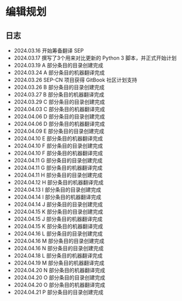 # 编辑规划

## 日志

- 2024.03.16 开始筹备翻译 SEP
- 2024.03.17 撰写了3个用来对比更新的 Python 3 脚本，并正式开始计划
- 2024.03.19 A 部分条目的目录创建完成
- 2024.03.24 A 部分条目的机器翻译完成
- 2024.03.26 SEP-CN 项目获得 GitBook 社区计划支持
- 2024.03.26 B 部分条目的目录创建完成
- 2024.03.27 B 部分条目的机器翻译完成
- 2024.03.29 C 部分条目的目录创建完成
- 2024.04.03 C 部分条目的机器翻译完成
- 2024.04.06 D 部分条目的目录创建完成
- 2024.04.06 D 部分条目的机器翻译完成
- 2024.04.09 E 部分条目的目录创建完成
- 2024.04.10 E 部分条目的机器翻译完成
- 2024.04.10 F 部分条目的目录创建完成
- 2024.04.10 F 部分条目的机器翻译完成
- 2024.04.11 G 部分条目的目录创建完成
- 2024.04.11 G 部分条目的机器翻译完成
- 2024.04.11 H 部分条目的目录创建完成
- 2024.04.12 H 部分条目的机器翻译完成
- 2024.04.13 I 部分条目的目录创建完成
- 2024.04.14 I 部分条目的机器翻译完成
- 2024.04.14 J 部分条目的目录创建完成
- 2024.04.15 K 部分条目的目录创建完成
- 2024.04.15 J 部分条目的机器翻译完成
- 2024.04.15 K 部分条目的机器翻译完成
- 2024.04.16 L 部分条目的目录创建完成
- 2024.04.16 M 部分条目的目录创建完成
- 2024.04.16 N 部分条目的目录创建完成
- 2024.04.18 L 部分条目的机器翻译完成
- 2024.04.19 M 部分条目的机器翻译完成
- 2024.04.20 N 部分条目的机器翻译完成
- 2024.04.20 O 部分条目的目录创建完成
- 2024.04.20 O 部分条目的机器翻译完成
- 2024.04.21 P 部分条目的目录创建完成
